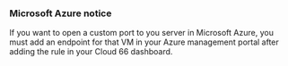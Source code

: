 


### Microsoft Azure notice

If you want to open a custom port to you server in Microsoft Azure, you must add an endpoint for that VM in your Azure management portal after adding the rule in your Cloud 66 dashboard.




